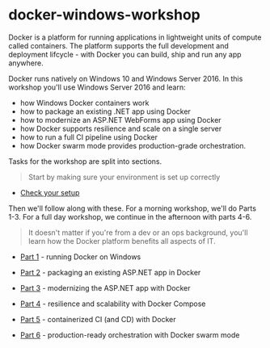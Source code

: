 # docker-windows-workshop

Docker is a platform for running applications in lightweight units of compute called containers. The platform supports the full development and deployment lifcycle - with Docker you can build, ship and run any app anywhere.

Docker runs natively on Windows 10 and Windows Server 2016. In this workshop you'll use Windows Server 2016 and learn:

- how Windows Docker containers work
- how to package an existing .NET app using Docker
- how to modernize an ASP.NET WebForms app using Docker
- how Docker supports resilience and scale on a single server
- how to run a full CI pipeline using Docker
- how Docker swarm mode provides production-grade orchestration.

Tasks for the workshop are split into sections. 

> Start by making sure your environment is set up correctly

- [Check your setup](setup.md)

Then we'll follow along with these. For a morning workshop, we'll do Parts 1-3. For a full day workshop, we continue in the afternoon with parts 4-6.

> It doesn't matter if you're from a dev or an ops background, you'll learn how the Docker platform benefits all aspects of IT.

- [Part 1](part-1.md) - running Docker on Windows
- [Part 2](part-2.md) - packaging an existing ASP.NET app in Docker
- [Part 3](part-3.md) - modernizing the ASP.NET app with Docker

- [Part 4](part-5.md) - resilience and scalability with Docker Compose
- [Part 5](part-5.md) - containerized CI (and CD) with Docker
- [Part 6](part-6.md) - production-ready orchestration with Docker swarm mode
